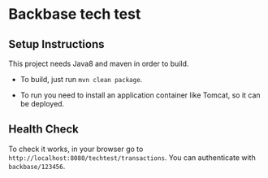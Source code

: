 # Backbase tech test

## Setup Instructions

This project needs Java8 and maven in order to build.

* To build, just run
    `mvn clean package`.
    
* To run you need to install an application container like Tomcat, so it can be deployed.


## Health Check

To check it works, in your browser go to `http://localhost:8080/techtest/transactions`. You can authenticate with `backbase/123456`.
